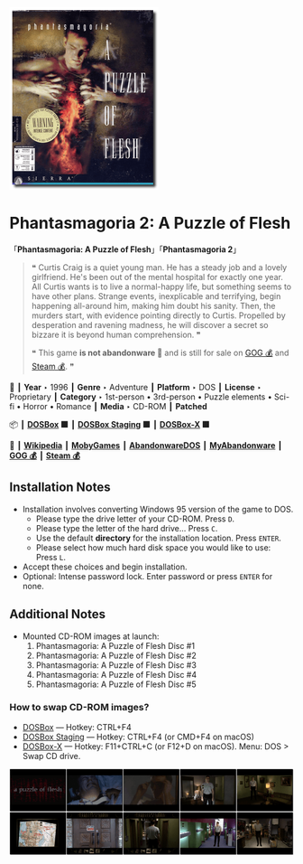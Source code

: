 ![](Thumbnail.png "application-thumbnail")

# Phantasmagoria 2: A Puzzle of Flesh

「**Phantasmagoria: A Puzzle of Flesh**」「**Phantasmagoria 2**」

> ❝ Curtis Craig is a quiet young man. He has a steady job and a lovely girlfriend. He's been out of the mental hospital for exactly one year. All Curtis wants is to live a normal-happy life, but something seems to have other plans. Strange events, inexplicable and terrifying, begin happening all-around him, making him doubt his sanity. Then, the murders start, with evidence pointing directly to Curtis. Propelled by desperation and ravening madness, he will discover a secret so bizzare it is beyond human comprehension. ❞
>
> ❝ This game **is not abandonware 🚫** and is still for sale on [GOG 💰](https://www.gog.com/en/game/phantasmagoria_2) and [Steam 💰](https://store.steampowered.com/app/501970/Phantasmagoria_2_A_Puzzle_of_Flesh/). ❞
>

📌 ┃ **Year** ‣ 1996 ┃ **Genre** ‣ Adventure ┃ **Platform** ‣ DOS ┃ **License** ‣ Proprietary ┃ **Category** ‣ 1st-person • 3rd-person • Puzzle elements • Sci-fi • Horror • Romance ┃ **Media** ‣ CD-ROM ┃ **Patched** 

📦 ┃ **[DOSBox](https://www.dosbox.com/) 🟩** ┃ **[DOSBox Staging](https://dosbox-staging.github.io/) 🟩** ┃ **[DOSBox-X](https://dosbox-x.com/) 🟩** 

📎 ┃ **[Wikipedia](https://en.wikipedia.org/wiki/Phantasmagoria:_A_Puzzle_of_Flesh)** ┃ **[MobyGames](https://www.mobygames.com/game/1216/phantasmagoria-a-puzzle-of-flesh/)** ┃ **[AbandonwareDOS](https://www.abandonwaredos.com/abandonware-game.php?abandonware=Phantasmagoria%3A+A+Puzzle+of+Flesh&gid=3475)** ┃ **[MyAbandonware](https://www.myabandonware.com/game/phantasmagoria-a-puzzle-of-flesh-csm)** ┃ **[GOG 💰](https://www.gog.com/en/game/phantasmagoria_2)** ┃ **[Steam 💰](https://store.steampowered.com/app/501970/Phantasmagoria_2_A_Puzzle_of_Flesh/)** 

## Installation Notes
- Installation involves converting Windows 95 version of the game to DOS.
  - Please type the drive letter of your CD-ROM. Press `D`.
  - Please type the letter of the hard drive... Press `C`.
  - Use the default **directory** for the installation location. Press `ENTER`.
  - Please select how much hard disk space you would like to use: Press `L`.
- Accept these choices and begin installation.
- Optional: Intense password lock. Enter password or press `ENTER` for none.

## Additional Notes
- Mounted CD-ROM images at launch:
  1. Phantasmagoria: A Puzzle of Flesh Disc #1
  2. Phantasmagoria: A Puzzle of Flesh Disc #2
  3. Phantasmagoria: A Puzzle of Flesh Disc #3
  4. Phantasmagoria: A Puzzle of Flesh Disc #4
  5. Phantasmagoria: A Puzzle of Flesh Disc #5

### How to swap CD-ROM images?
- [DOSBox](https://www.dosbox.com/wiki/DOSBox_FAQ#Swapping_CD_images) — Hotkey: CTRL+F4
- [DOSBox Staging](https://github.com/dosbox-staging/dosbox-staging/blob/main/README) — Hotkey: CTRL+F4 (or CMD+F4 on macOS)
- [DOSBox-X](https://dosbox-x.com/wiki/Guide%3AManaging-image-files-in-DOSBox%E2%80%90X#_mounting_multiple_cd_or_dvd_images) — Hotkey: F11+CTRL+C (or F12+D on macOS). Menu: DOS > Swap CD drive.

![](Montage.png "Phantasmagoria 2: A Puzzle of Flesh")

